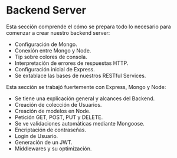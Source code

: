 # Backend Server

Esta sección comprende el cómo se prepara todo lo necesario para comenzar a crear nuestro backend server:

- Configuración de Mongo.
- Conexión entre Mongo y Node.
- Tip sobre colores de consola.
- Interpretación de errores de respuestas HTTP.
- Configuración inicial de Express.
- Se extablace las bases de nuestros RESTful Services.

Esta sección se trabajó fuertemente con Express, Mongo y Node:

- Se tiene una explicación general y alcances del Backend.
- Creación de colección de Usuarios.
- Creación de modelos en Node.
- Petición GET, POST, PUT y DELETE.
- Se ve validaciones automáticas mediante Mongoose.
- Encriptación de contraseñas.
- Login de Usuario.
- Generación de un JWT.
- Middlewares y su optimización.

